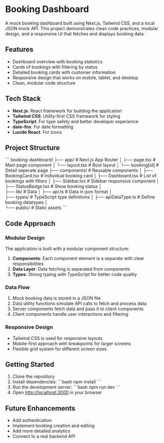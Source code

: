# Booking Dashboard

A mock booking dashboard built using Next.js, Tailwind CSS, and a local JSON mock API. This project demonstrates clean code practices, modular design, and a responsive UI that fetches and displays booking data.


## Features

- Dashboard overview with booking statistics
- Cards of bookings with filtering by status
- Detailed booking cards with customer information
- Responsive design that works on mobile, tablet, and desktop
- Clean, modular code structure

## Tech Stack

- **Next.js**: React framework for building the application
- **Tailwind CSS**: Utility-first CSS framework for styling
- **TypeScript**: For type safety and better developer experience
- **date-fns**: For date formatting
- **Lucide React**: For icons

## Project Structure

\`\`\`
booking-dashboard/
├── app/                  # Next.js App Router
│   ├── page.tsx          # Main page component
│   └── layout.tsx        # Root layout
│   └── booking\[id]      # Detail seperate page
├── components/           # Reusable components
│   ├── BookingCard.tsx   # Individual booking card
│   ├── Dashboard.tsx     # List of bookings with filters
│   ├── Sidebar.tsx       # Sidebar responsive component
│   ├── StatusBadge.tsx   # Show booking status
│   
├── lib/                  # Data
│   ├── api.ts            # Data in json format
│   
├── types/                # TypeScript type definitions
│   ├── apiDataType.ts    # Define booking datatypes
│   
└── public/               # Static assets
\`\`\`

## Code Approach

### Modular Design

The application is built with a modular component structure:

1. **Components**: Each component element is a separate with clear responsibilities
2. **Data Layer**: Data fetching is separated from components
3. **Types**: Strong typing with TypeScript for better code quality

### Data Flow

1. Mock booking data is stored in a JSON file
2. Data utility functions simulate API calls to fetch and process data
3. Server components fetch data and pass it to client components
4. Client components handle user interactions and filtering

### Responsive Design

- Tailwind CSS is used for responsive layouts
- Mobile-first approach with breakpoints for larger screens
- Flexible grid system for different screen sizes

## Getting Started

1. Clone the repository
2. Install dependencies:
   \`\`\`bash
   npm install
   \`\`\`
3. Run the development server:
   \`\`\`bash
   npm run dev
   \`\`\`
4. Open [http://localhost:3000](http://localhost:3000) in your browser

## Future Enhancements

- Add authentication
- Implement booking creation and editing
- Add more detailed analytics
- Connect to a real backend API